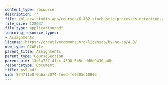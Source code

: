 ```yaml
---
content_type: resource
description: ''
file: /ol-ocw-studio-app/courses/6-432-stochastic-processes-detection-and-estimation-spring-2004/874711e09a6a3074feedfe0305d10803_ps9.pdf
file_size: 128637
file_type: application/pdf
learning_resource_types:
- Assignments
license: https://creativecommons.org/licenses/by-nc-sa/4.0/
ocw_type: OCWFile
parent_title: Assignments
parent_type: CourseSection
parent_uid: 13d1a727-41cc-4398-5b5c-dd6d9430aa0b
resourcetype: Document
title: ps9.pdf
uid: 874711e0-9a6a-3074-feed-fe0305d10803
---
```

